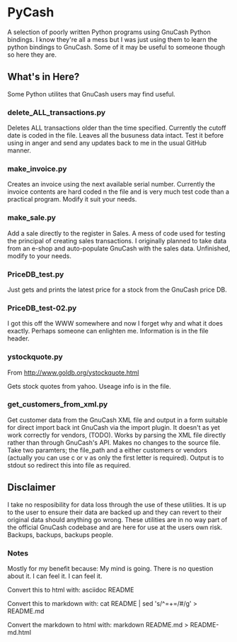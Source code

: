 # PyCash

A selection of poorly written Python programs using GnuCash Python bindings.  I know they're all a mess but I was just using them to learn the python bindings to GnuCash.  Some of it may be useful to someone though so here they are.

##  What's in Here?

Some Python utilites that GnuCash users may find useful.

### delete_ALL_transactions.py

Deletes ALL transactions older than the time specified.  Currently the cutoff date is coded in the file.  Leaves all the busuness data intact.  Test it before using in anger and send any updates back to me in the usual GitHub manner.

### make_invoice.py

Creates an invoice using the next available serial number.  Currently the invoice contents are hard coded n the file and is very much test code than a practical program.  Modify it suit your needs.

### make_sale.py

Add a sale directly to the register in Sales.  A mess of code used for testing the principal of creating sales transactions.  I originally planned to take data from an e-shop and auto-populate GnuCash with the sales data.  Unfinished, modify to your needs.

### PriceDB_test.py

Just gets and prints the latest price for a stock from the GnuCash price DB.

### PriceDB_test-02.py

I got this off the WWW somewhere and now I forget why and what it does exactly.  Perhaps someone can enlighten me.  Information is in the file header.


### ystockquote.py

From http://www.goldb.org/ystockquote.html

Gets stock quotes from yahoo.  Useage info is in the file.

### get_customers_from_xml.py

Get customer data from the GnuCash XML file and output in a form suitable for direct import back int GnuCash via the import plugin. It doesn't as yet work correctly for vendors, (TODO).  Works by parsing the XML file directly rather than through GnuCash's API.  Makes no changes to the source file.  Take two paramters; the file_path and a either customers or vendors (actually you can use c or v as only the first letter is required). Output is to stdout so redirect this into file as required.

## Disclaimer

I take no resposibility for data loss through the use of these utilities.  It is up to the user to ensure their data are backed up and they can revert to their original data should anything go wrong.  These utilities are in no way part of the official GnuCash codebase and are here for use at the users own risk.  Backups, backups, backups people. 

### Notes

Mostly for my benefit because: My mind is going. There is no question about it. I can feel it. I can feel it.

Convert this to html with:
asciidoc README

Convert this to markdown with:
cat README | sed 's/^=+=/#/g' > README.md

Convert the markdown to html with:
markdown README.md > README-md.html

